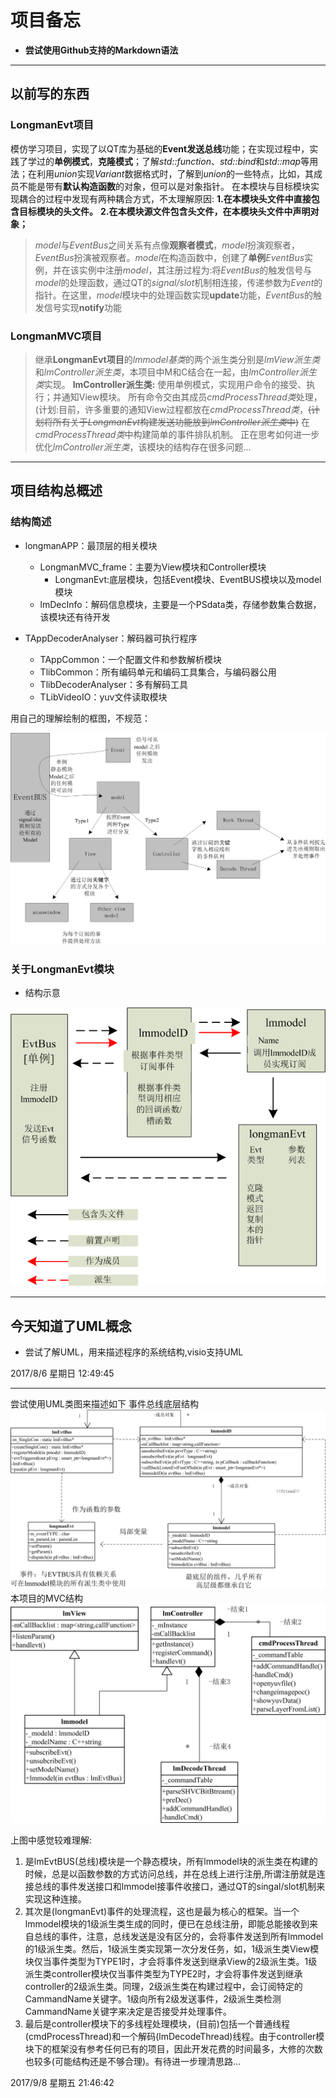 # 项目备忘

* **尝试使用Github支持的Markdown语法**

***
## 以前写的东西
### LongmanEvt项目
模仿学习项目，实现了以QT库为基础的**Event发送总线**功能；在实现过程中，实践了学过的**单例模式**，**克隆模式**；了解*std::function*、*std::bind*和*std::map*等用法；在利用*union*实现*Variant*数据格式时，了解到*union*的一些特点，比如，其成员不能是带有**默认构造函数**的对象，但可以是对象指针。
在本模块与目标模块实现耦合的过程中发现有两种耦合方式，不太理解原因:
**1.在本模块头文件中直接包含目标模块的头文件。**
**2.在本模块源文件包含头文件，在本模块头文件中声明对象；**
> *model*与*EventBus*之间关系有点像**观察者模式**，*model*扮演观察者，*EventBus*扮演被观察者。*model*在构造函数中，创建了**单例***EventBus*实例，并在该实例中注册*model*，其注册过程为:将*EventBus*的触发信号与*model*的处理函数，通过QT的*signal/slot*机制相连接，传递参数为*Event*的指针。在这里，*model*模块中的处理函数实现**update**功能，*EventBus*的触发信号实现**notify**功能
### LongmanMVC项目
> 继承**LongmanEvt项目**的*lmmodel基类*的两个派生类分别是*lmView派生类*和*lmController派生类*，本项目中M和C结合在一起，由*lmController派生类*实现。
> **lmController派生类:**
> 使用单例模式，实现用户命令的接受、执行；并通知View模块。
> 所有命令交由其成员*cmdProcessThread类*处理，(计划:目前，许多重要的通知View过程都放在*cmdProcessThread类*，~~(计划将所有关于*LongmanEvt*构建发送功能放到*lmController派生类*中)~~
> 在*cmdProcessThread类*中构建简单的事件排队机制。
> 正在思考如何进一步优化*lmController派生类*，该模块的结构存在很多问题...

***

## 项目结构总概述

### 结构简述

- longmanAPP：最顶层的相关模块
	- LongmanMVC_frame：主要为View模块和Controller模块
		- LongmanEvt:底层模块，包括Event模块、EventBUS模块以及model模块
	- lmDecInfo：解码信息模块，主要是一个PSdata类，存储参数集合数据，该模块还有待开发

- TAppDecoderAnalyser：解码器可执行程序
	- TAppCommon：一个配置文件和参数解析模块
	- TlibCommon：所有编码单元和编码工具集合，与编码器公用
	- TlibDecoderAnalyser：多有解码工具
	- TLibVideoIO：yuv文件读取模块

用自己的理解绘制的框图，不规范：

![](/doc/Event.png)

### 关于LongmanEvt模块
* 结构示意

![](/doc/frame0.png)

***

## 今天知道了UML概念
* 尝试了解UML，用来描述程序的系统结构,visio支持UML

2017/8/6 星期日 12:49:45 

***

尝试使用UML类图来描述如下
事件总线底层结构
![](/doc/frame1.png)
本项目的MVC结构
![](/doc/MVC.png)

上图中感觉较难理解:
 1. 是lmEvtBUS(总线)模块是一个静态模块，所有lmmodel块的派生类在构建的时候，总是以函数参数的方式访问总线，并在总线上进行注册,所谓注册就是连接总线的事件发送接口和lmmodel接事件收接口，通过QT的singal/slot机制来实现这种连接。
2. 其次是(longmanEvt)事件的处理流程，这也是最为核心的框架。当一个lmmodel模块的1级派生类生成的同时，便已在总线注册，即能总能接收到来自总线的事件，注意，总线发送是没有区分的，会将事件发送到所有lmmodel的1级派生类。然后，1级派生类实现第一次分发任务，如，1级派生类View模块仅当事件类型为TYPE1时，才会将事件发送到继承View的2级派生类。1级派生类controller模块仅当事件类型为TYPE2时，才会将事件发送到继承controller的2级派生类。同理，2级派生类在构建过程中，会订阅特定的CammandName关键字。1级向所有2级发送事件，2级派生类检测CammandName关键字来决定是否接受并处理事件。
3. 最后是controller模块下的多线程处理模块，(目前)包括一个普通线程(cmdProcessThread)和一个解码(lmDecodeThread)线程。由于controller模块下的框架没有参考任何已有的项目，因此开发花费的时间最多，大修的次数也较多(可能结构还是不够合理)。有待进一步理清思路...

2017/9/8 星期五 21:46:42 